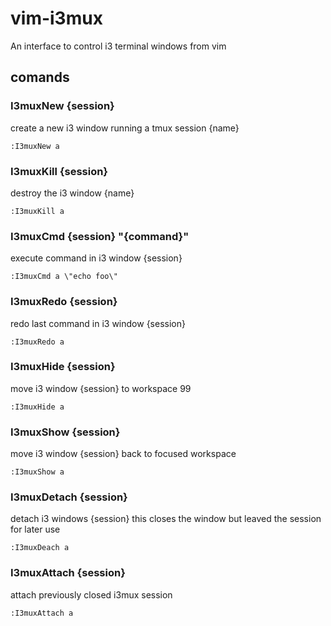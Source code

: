
# vim-i3mux

An interface to control i3 terminal windows from vim

## comands

### I3muxNew {session}
create a new i3 window running a tmux session {name}
```
:I3muxNew a
```


### I3muxKill {session}
destroy the i3 window {name}
```
:I3muxKill a
```

### I3muxCmd {session} \"{command}\"
execute command in i3 window {session}
```
:I3muxCmd a \"echo foo\"
```

### I3muxRedo {session}
redo last command in i3 window {session}
```
:I3muxRedo a
```

### I3muxHide {session}
move i3 window {session} to workspace 99
```
:I3muxHide a
```

### I3muxShow {session}
move i3 window {session} back to focused workspace
```
:I3muxShow a
```

### I3muxDetach {session}
detach i3 windows {session}
this closes the window but leaved the session for later use
```
:I3muxDeach a
```

### I3muxAttach {session}
attach previously closed i3mux session
```
:I3muxAttach a
```


